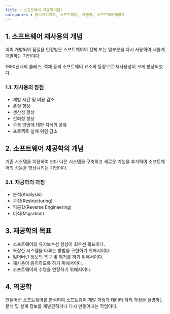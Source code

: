 ```yaml
---
title : 소프트웨어 재공학이란?
categories : 정보처리기사, 소프트웨어, 재공학, 소프트웨어재공학
---
```


## 1. 소프트웨어 재사용의 개념

이미 개발되어 품질을 인정받은 스프트웨어의 전체 또는 일부분을 다시 사용하여  새롭게 개발하는 기법이다.

1990년대의 클래스, 객체 등의 소프트웨어 요소의 등장으로 재사용성이 크게 향상되었다.

### 1.1. 재사용의 장점

- 개발 시간 및 비용 감소
- 품질 향상
- 생산성 향상
- 신뢰성 향상
- 구축 방법에 대한 지식의 공유
- 프로젝트 실패 위험 감소


## 2. 소프트웨어 재공학의 개념

기존 시스템을 이용하여 보다 나은 시스템을 구축하고 새로운 기능을 추가하여 소프트웨어의 성능을 향상시키는 기법이다.

### 2.1. 재공학의 과정

- 분석(Analysis)
- 구성(Restructuring)
- 역공학(Reverse Engineering)
- 이식(Migration)

## 3. 재공학의 목표

- 소프트웨어의 유지보수성 향상이 최우선 목표이다.
- 복잡한 시스템을 다루는 방법을 구현하기 위해서이다.
- 잃어버린 정보의 복구 및 제거를 하기 위해서이다.
- 재사용이 용이하도록 하기 위해서이다.
- 소프트웨어의 수명을 연장하기 위해서이다.


## 4. 역공학

만들어진 소프트웨어를 분석하여 소프트웨어 개발 과정과 데이터 처리 과정을 설명하는 분석 및 설계 정보를 재발견하거나 다시 만들어내는 작업이다.


